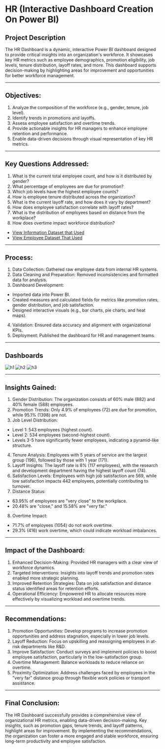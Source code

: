 # HR (Interactive Dashboard Creation On Power BI)

## Project Description
The HR Dashboard is a dynamic, interactive Power BI dashboard designed to provide critical insights into an organization's workforce. It showcases key HR metrics such as employee demographics, promotion eligibility, job levels, tenure distribution, layoff rates, and more. This dashboard supports decision-making by highlighting areas for improvement and opportunities for better workforce management.
________________________________________
## Objectives:
1.	Analyze the composition of the workforce (e.g., gender, tenure, job level).
2.	Identify trends in promotions and layoffs.
3.	Assess employee satisfaction and overtime trends.
4.	Provide actionable insights for HR managers to enhance employee retention and performance.
5.	Enable data-driven decisions through visual representation of key HR metrics.
________________________________________
## Key Questions Addressed:
1.	What is the current total employee count, and how is it distributed by gender?
2.	What percentage of employees are due for promotion?
3.	Which job levels have the highest employee counts?
4.	How is employee tenure distributed across the organization?
5.	What is the current layoff rate, and how does it vary by department?
6.	How does employee satisfaction correlate with layoff rates?
7.	What is the distribution of employees based on distance from the workplace?
8.	How does overtime impact workforce distribution?

- <a href="https://github.com/nehajadhav-projects/HR-/blob/main/HR%20Analytics%20Data.csv">View Information Dataset that Used</a>
- <a href="https://github.com/nehajadhav-projects/HR-/blob/main/emp.xlsx">View Employee Dataset That Used</a>
________________________________________
## Process:
1.	Data Collection: Gathered raw employee data from internal HR systems.
2.	Data Cleaning and Preparation: Removed inconsistencies and formatted data for analysis.
3.	Dashboard Development:
-	Imported data into Power BI.
-	Created measures and calculated fields for metrics like promotion rates, gender distribution, and job satisfaction.
-	Designed interactive visuals (e.g., bar charts, pie charts, and heat maps).
4.	Validation: Ensured data accuracy and alignment with organizational KPIs.
5.	Deployment: Published the dashboard for HR and management teams.
________________________________________
## Dashboards
![h1](https://github.com/user-attachments/assets/57494ac9-3fb2-42ef-8750-57369ede4276)
![h2](https://github.com/user-attachments/assets/8755bcbf-ed69-4e4e-b0ba-617898a3f605)
![h3](https://github.com/user-attachments/assets/f54eb550-6999-4a6c-b3d2-015ec8c8c3b3)

________________________________________
## Insights Gained:
1.	Gender Distribution: The organization consists of 60% male (882) and 40% female (588) employees.
2.	Promotion Trends: Only 4.9% of employees (72) are due for promotion, while 95.1% (1398) are not.
3.	Job Level Distribution:
-	Level 1: 543 employees (highest count).
-	Level 2: 534 employees (second-highest count).
-	Levels 3-5 have significantly fewer employees, indicating a pyramid-like structure.
4.	Tenure Analysis: Employees with 5 years of service are the largest group (196), followed by those with 1 year (171).
5.	Layoff Insights: The layoff rate is 8% (117 employees), with the research and development department having the highest layoff count (74).
6.	Satisfaction Levels: Employees with high job satisfaction are 569, while low satisfaction impacts 442 employees, potentially contributing to turnover.
7.	Distance Status:
-	63.95% of employees are "very close" to the workplace.
-	20.48% are "close," and 15.58% are "very far."
8.	Overtime Impact:
-	71.7% of employees (1054) do not work overtime.
-	29.3% (416) work overtime, which could indicate workload imbalances.
________________________________________
## Impact of the Dashboard:
1.	Enhanced Decision-Making: Provided HR managers with a clear view of workforce dynamics.
2.	Targeted Interventions: Insights into layoff trends and promotion rates enabled more strategic planning.
3.	Improved Retention Strategies: Data on job satisfaction and distance status identified areas for retention efforts.
4.	Operational Efficiency: Empowered HR to allocate resources more effectively by visualizing workload and overtime trends.
________________________________________
## Recommendations:
1.	Promotion Opportunities: Develop programs to increase promotion opportunities and address stagnation, especially in lower job levels.
2.	Layoff Reduction: Focus on upskilling and reassigning employees in at-risk departments like R&D.
3.	Improve Satisfaction: Conduct surveys and implement policies to boost employee satisfaction, particularly in the low-satisfaction group.
4.	Overtime Management: Balance workloads to reduce reliance on overtime.
5.	Proximity Optimization: Address challenges faced by employees in the "very far" distance group through flexible work policies or transport assistance.
________________________________________
## Final Conclusion:
The HR Dashboard successfully provides a comprehensive view of organizational HR metrics, enabling data-driven decision-making. Key insights, such as promotion gaps, tenure trends, and layoff patterns, highlight areas for improvement. By implementing the recommendations, the organization can foster a more engaged and stable workforce, ensuring long-term productivity and employee satisfaction.
